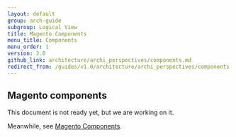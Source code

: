 ```yaml
---
layout: default
group: arch-guide
subgroup: Logical View
title: Magento Components
menu_title: Components
menu_order: 1
version: 2.0
github_link: architecture/archi_perspectives/components.md
redirect_from: /guides/v1.0/architecture/archi_perspectives/components.html
---
```


## Magento components

This document is not ready yet, but we are working on it.

Meanwhile, see [Magento Components]({{page.baseurl}}architecture/archi_perspectives/components/AComponents.html).
